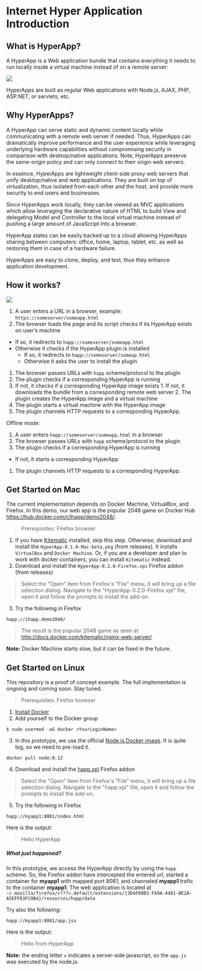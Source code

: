# Internet Hyper Application Introduction

## What is HyperApp?

A HyperApp is a Web application bundle that contains everything it needs to run locally inside a virtual machine instead of on a remote server:

![](http://www.tentity.com/BaseArch.png)

HyperApps are built as regular Web applications with Node.js, AJAX, PHP, ASP.NET, or servlets, etc.

## Why HyperApps?

A HyperApp can serve static and dynamic content locally while communicating with a remote web server if needed. Thus, HyperApps can dramatically improve performance and the user experience while leveraging underlying hardware capabilities without compromising security in comparison with desktop/native applications. Note, HyperApps preserve the same-origin policy and can only connect to their origin web servers. 

In essence, HyperApps are lightweight client-side proxy web servers that unify desktop/native and web applications. They are built on top of virtualization, thus isolated from each other and the host, and provide more security to end users and businesses.

Since HyperApps work locally, they can be viewed as MVC applications which allow leveraging the declarative nature of HTML to build View and delegating Model and Controller to the local virtual machine instead of pushing a large amount of JavaScript into a browser.

HyperApp states can be easily backed up to a cloud allowing HyperApps sharing between computers: office, home, laptop, tablet, etc. as well as restoring them in case of a hardware failure.

HyperApps are easy to clone, deploy, and test, thus they enhance application development.

## How it works?

![](http://www.tentity.com/BaseFlow.png)

1. A user enters a URL in a browser, example: `https://someserver/someapp.html`
1. The browser loads the page and its script checks if its HyperApp exists on user’s machine
  * If so, it redirects to `happ://someserver/someapp.html`
  * Otherwise it checks if the HyperApp plugin is installed
    * If so, it redirects to `happ://someserver/someap.html`
    * Otherwise it asks the user to install the plugin
1. The browser passes URLs with `happ` scheme/protocol to the plugin
2. The plugin checks if a corresponding HyperApp is running
  1. If not, it checks if a corresponding HyperApp image exists
    1. If not, it downloads the bundle from a corresponding remote web server
    2. The plugin creates the HyperApp image and a virtual machine
  2. The plugin starts a virtual machine with the HyperApp image
1. The plugin channels HTTP requests to a corresponding HyperApp.

Offline mode:

1. A user enters `happ://someserver/someapp.html` in a browser
2. The browser passes URLs with `happ` scheme/protocol to the plugin
3. The plugin checks if a corresponding HyperApp is running
  * If not, it starts a corresponding HyperApp
1. The plugin channels HTTP requests to a corresponding HyperApp.

## Get Started on Mac

The current implementation depends on Docker Machine, VirtualBox, and Firefox. In this demo, our web app is the popular 2048 game on Docker Hub https://hub.docker.com/r/ihapp/demo2048/.

> Prerequisites: Firefox browser

1. If you have [Kitematic](http://docs.docker.com/kitematic/) installed, skip this step. Otherwise, download and install the `HyperApp-0.1.0-Mac-beta.pkg` (from releases). It installs `VirtualBox` and `Docker Machine`. Or, if you are a developer and plan to work with docker containers, you can install `Kitematic` instead. 
2. Download and install the `HyperApp-0.2.0-Firefox.xpi` Firefox addon (from releases)

 > Select the "Open" item from Firefox's "File" menu, it will bring up a file selection dialog. Navigate to the "HyperApp-0.2.0-Firefox.xpi" file, open it and follow the prompts to install the add-on. 

3. Try the following in Firefox

 ```
 happ://ihapp.demo2048/
 ```

> The result is the popular 2048 game as seen at http://docs.docker.com/kitematic/nginx-web-server/.

**Note:** Docker Machine starts slow, but it can be fixed in the future.  

## Get Started on Linux

This repository is a proof of concept example. The full implementation is ongoing and coming soon. Stay tuned.

> Prerequisites: Firefox browser

1. [Install Docker](http://docs.docker.com/linux/step_one/)
2. Add yourself to the Docker group

 ```
 $ sudo usermod -aG docker <YourLoginName>
 ```

3. In this prototype, we use the official [Node.js Docker image](https://registry.hub.docker.com/_/node/). It is quite big, so we need to pre-load it.

 ```
 docker pull node:0.12
 ```

4. Download and install the [happ.xpi](happ.xpi) Firefox addon

 > Select the "Open" item from Firefox's "File" menu, it will bring up a file selection dialog. Navigate to the "happ.xpi" file, open it and follow the prompts to install the add-on. 

5. Try the following in Firefox

 ```
 happ://myapp1:8081/index.html
 ```
 
 Here is the output:
 > Hello HyperApp 

##### What just happened?

In this prototype, we access the HyperApp directly by using the `happ` scheme. So, the Firefox addon have intercepted the entered url, started a container for **myapp1** with mapped port 8081, and channeled **myapp1** trafic to the container **myapp1**. The web application is located at `~/.mozilla/firefox/<???>.default/extensions/{3D4F08B3-FA9A-44D1-BE2A-A5EFF83FC0B4}/resources/happ/data`

Try also the following:

 ```
 happ://myapp1:8081/app.jsx
 ```
 
 Here is the output:
 > Hello from HyperApp 
 
**Note:** the ending letter `x` indicates a server-side javascript, so the `app.js` was executed by the node.js.
